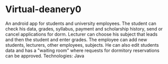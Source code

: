 # Virtual-deanery0
An android app for students and university employees. The student can check his data, grades, syllabus, payment and scholarship history, send or cancel applications for dorm. Lecturer can choose his subject that leads and then the student and enter grades. The employee can add new students, lecturers, other employees, subjects. He can also edit students data and has a "waiting room" where requests for dormitory reservations can be approved. Technologies: Java
